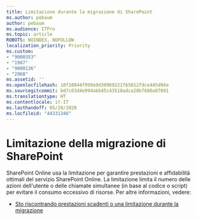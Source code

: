 ```yaml
---
title: Limitazione durante la migrazione di SharePoint
ms.author: pebaum
author: pebaum
ms.audience: ITPro
ms.topic: article
ROBOTS: NOINDEX, NOFOLLOW
localization_priority: Priority
ms.custom:
- "9000353"
- "1987"
- "9000136"
- "2968"
ms.assetid: ''
ms.openlocfilehash: 10f18044f999a9d30969221f65012fdce445d94a
ms.sourcegitcommit: bd7c03d4e994abb45c43510adca20b7600a87091
ms.translationtype: HT
ms.contentlocale: it-IT
ms.lasthandoff: 05/20/2020
ms.locfileid: "44331346"
---
```

# <a name="sharepoint-migration-throttling"></a>Limitazione della migrazione di SharePoint

SharePoint Online usa la limitazione per garantire prestazioni e affidabilità ottimali del servizio SharePoint Online. La limitazione limita il numero delle azioni dell'utente o delle chiamate simultanee (in base al codice o script) per evitare il consumo eccessivo di risorse. Per altre informazioni, vedere:

- [Sto riscontrando prestazioni scadenti o una limitazione durante la migrazione](https://docs.microsoft.com/sharepointmigration/sharepoint-online-and-onedrive-migration-speed#faq-and-troubleshooting)
